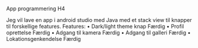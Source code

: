 App programmering H4

Jeg vil lave en app i android studio med Java med et stack view til knapper til forskellige features.
Features:
•	Dark/light theme knap Færdig
•	Profil oprettelse Færdig
•	Adgang til kamera Færdig
•	Adgang til galleri Færdig
•	Lokationsgenkendelse Færdig
